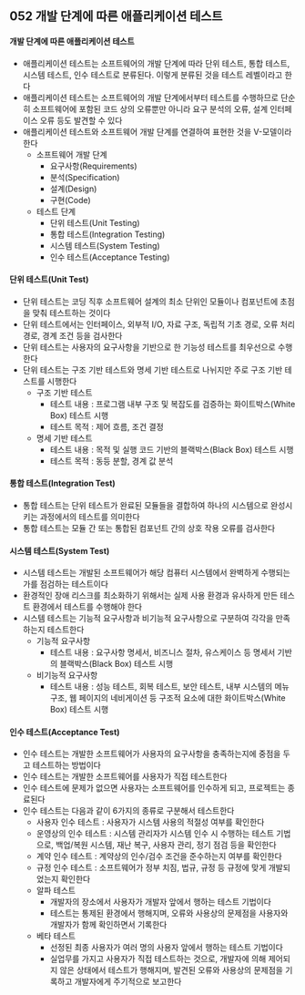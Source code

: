 ## 052 개발 단계에 따른 애플리케이션 테스트

#### 개발 단계에 따른 애플리케이션 테스트

- 애플리케이션 테스트는 소프트웨어의 개발 단계에 따라 단위 테스트, 통합 테스트, 시스템 테스트, 인수 테스트로 분류된다. 이렇게 분류된 것을 테스트 레벨이라고 한다
- 애플리케이션 테스트는 소프트웨어의 개발 단계에서부터 테스트를 수행하므로 단순히 소프트웨어에 포함된 코드 상의 오류뿐만 아니라 요구 분석의 오류, 설계 인터페이스 오류 등도 발견할 수 있다
- 애플리케이션 테스트와 소프트웨어 개발 단계를 연결하여 표현한 것을 V-모델이라 한다
  - 소프트웨어 개발 단계
    - 요구사항(Requirements)
    - 분석(Specification)
    - 설계(Design)
    - 구현(Code)
  - 테스트 단계
    - 단위 테스트(Unit Testing)
    - 통합 테스트(Integration Testing)
    - 시스템 테스트(System Testing)
    - 인수 테스트(Acceptance Testing)



#### 단위 테스트(Unit Test)

- 단위 테스트는 코딩 직후 소프트웨어 설계의 최소 단위인 모듈이나 컴포넌트에 초점을 맞춰 테스트하는 것이다
- 단위 테스트에서는 인터페이스, 외부적 I/O, 자료 구조, 독립적 기초 경로, 오류 처리 경로, 경계 조건 등을 검사한다
- 단위 테스트는 사용자의 요구사항을 기반으로 한 기능성 테스트를 최우선으로 수행한다
- 단위 테스트는 구조 기반 테스트와 명세 기반 테스트로 나뉘지만 주로 구조 기반 테스트를 시행한다
  - 구조 기반 테스트
    - 테스트 내용 : 프로그램 내부 구조 및 복잡도를 검증하는 화이트박스(White Box) 테스트 시행
    - 테스트 목적 : 제어 흐름, 조건 결정
  - 명세 기반 테스트
    - 테스트 내용 : 목적 및 실행 코드 기반의 블랙박스(Black Box) 테스트 시행
    - 테스트 목적 : 동등 분할, 경계 값 분석



#### 통합 테스트(Integration Test)

- 통합 테스트는 단위 테스트가 완료된 모듈들을 결합하여 하나의 시스템으로 완성시키는 과정에서의 테스트를 의미한다
- 통합 테스트는 모듈 간 또는 통합된 컴포넌트 간의 상호 작용 오류를 검사한다



#### 시스템 테스트(System Test)

- 시스템 테스트는 개발된 소프트웨어가 해당 컴퓨터 시스템에서 완벽하게 수행되는가를 점검하는 테스트이다
- 환경적인 장애 리스크를 최소화하기 위해서는 실제 사용 환경과 유사하게 만든 테스트 환경에서 테스트를 수행해야 한다
- 시스템 테스트는 기능적 요구사항과 비기능적 요구사항으로 구분하여 각각을 만족하는지 테스트한다
  - 기능적 요구사항
    - 테스트 내용 : 요구사항 명세서, 비즈니스 절차, 유스케이스 등 명세서 기반의 블랙박스(Black Box) 테스트 시행
  - 비기능적 요구사항
    - 테스트 내용 : 성능 테스트, 회복 테스트, 보안 테스트, 내부 시스템의 메뉴 구조, 웹 페이지의 네비게이션 등 구조적 요소에 대한 화이트박스(White Box) 테스트 시행



#### 인수 테스트(Acceptance Test)

- 인수 테스트는 개발한 소프트웨어가 사용자의 요구사항을 충족하는지에 중점을 두고 테스트하는 방법이다
- 인수 테스트는 개발한 소프트웨어를 사용자가 직접 테스트한다
- 인수 테스트에 문제가 없으면 사용자는 소프트웨어를 인수하게 되고, 프로젝트는 종료된다
- 인수 테스트는 다음과 같이 6가지의 종류로 구분해서 테스트한다
  - 사용자 인수 테스트 : 사용자가 시스템 사용의 적절성 여부를 확인한다
  - 운영상의 인수 테스트 : 시스템 관리자가 시스템 인수 시 수행하는 테스트 기법으로, 백업/복원 시스템, 재난 복구, 사용자 관리, 정기 점검 등을 확인한다
  - 계약 인수 테스트 : 계약상의 인수/검수 조건을 준수하는지 여부를 확인한다
  - 규정 인수 테스트 : 소프트웨어가 정부 치짐, 법규, 규정 등 규정에 맞게 개발되었는지 확인한다
  - 알파 테스트
    - 개발자의 장소에서 사용자가 개발자 앞에서 행하는 테스트 기법이다
    - 테스트는 통제된 환경에서 행해지며, 오류와 사용상의 문제점을 사용자와 개발자가 함께 확인하면서 기록한다
  - 베타 테스트
    - 선정된 최종 사용자가 여러 명의 사용자 앞에서 행하는 테스트 기법이다
    - 실업무를 가지고 사용자가 직접 테스트하는 것으로, 개발자에 의해 제어되지 않은 상태에서 테스트가 행해지며, 발견된 오류와 사용상의 문제점을 기록하고 개발자에게 주기적으로 보고한다